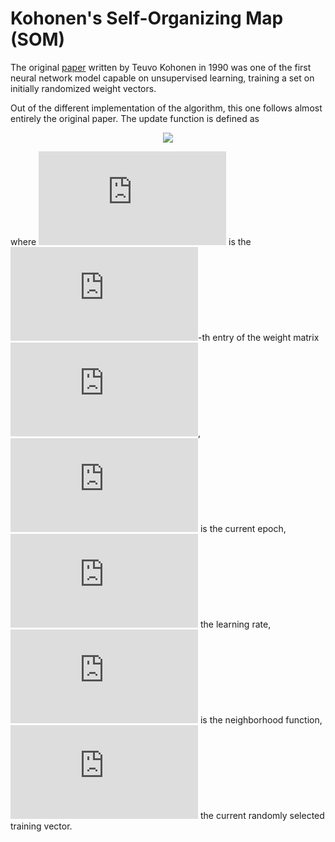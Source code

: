 # Kohonen's Self-Organizing Map (SOM)

The original [paper](https://sci2s.ugr.es/keel/pdf/algorithm/articulo/1990-Kohonen-PIEEE.pdf) written by Teuvo Kohonen in 1990 was one of the first neural network model capable on unsupervised learning, training a set on initially randomized weight vectors.

Out of the different implementation of the algorithm, this one follows almost entirely the original paper. The update function is defined as

<div align="center"><img src="https://latex.codecogs.com/gif.latex?w_%7Bij%7D%28t%29%20%3D%20w_%7Bij%7D%28t%29%20&plus;%20%5Calpha%28t%29%20%5Ccdot%20h%28t%29%20%5Ccdot%20%7C%7Cx_%7Bci%7D%20-%20w_%7Bij%7D%28t%29%7C%7C"></div>

where ![equation](https://latex.codecogs.com/gif.latex?w_%7Bij%7D) is the ![equation](https://latex.codecogs.com/gif.latex?ij)-th entry of the weight matrix ![equation](https://latex.codecogs.com/gif.latex?W%28t%29), ![equation](https://latex.codecogs.com/gif.latex?t) is the current epoch, ![equation](https://latex.codecogs.com/gif.latex?%5Calpha%28t%29) the learning rate, ![equation](https://latex.codecogs.com/gif.latex?h%28t%29) is the neighborhood function, ![equation](https://latex.codecogs.com/gif.latex?x_c) the current randomly selected training vector.
